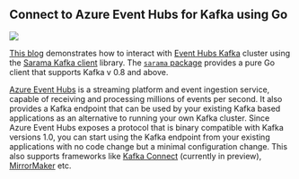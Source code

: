 ## Connect to Azure Event Hubs for Kafka using Go

![](azure-kafka-go.jpg)

[This blog](https://dev.to/azure/tutorial-connect-to-azure-event-hubs-for-kafka-using-go-203i) demonstrates how to interact with [Event Hubs Kafka](https://docs.microsoft.com/azure/event-hubs/event-hubs-for-kafka-ecosystem-overview?WT.mc_id=data-0000-abhishgu) cluster using the [Sarama Kafka client](https://github.com/Shopify/sarama) library. The [`sarama` package](https://godoc.org/github.com/Shopify/sarama) provides a pure Go client that supports Kafka v 0.8 and above.

[Azure Event Hubs](https://docs.microsoft.com/azure/event-hubs/?WT.mc_id=data-0000-abhishgu) is a streaming platform and event ingestion service, capable of receiving and processing millions of events per second. It also provides a Kafka endpoint that can be used by your existing Kafka based applications as an alternative to running your own Kafka cluster. Since Azure Event Hubs exposes a protocol that is binary compatible with Kafka versions 1.0, you can start using the Kafka endpoint from your existing applications with no code change but a minimal configuration change. This also supports frameworks like [Kafka Connect](https://kafka.apache.org/documentation/#connect) (currently in preview), [MirrorMaker](https://kafka.apache.org/documentation/#basic_ops_mirror_maker) etc.
